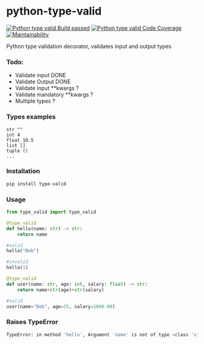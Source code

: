 # python-type-valid

[![Python type valid Build passed](https://travis-ci.org/edmhs/python-type-valid.svg?branch=master)](https://travis-ci.org/edmhs/python-type-valid)
[![Python type valid Code Coverage](https://codecov.io/gh/codecov/example-python/branch/master/graph/badge.svg)](https://codecov.io/gh/edmhs/python-type-valid)
[![Maintainability](https://api.codeclimate.com/v1/badges/a99a88d28ad37a79dbf6/maintainability)](https://codeclimate.com/github/edmhs/python-type-valid)


Python type validation decorator, validates input and output types

### Todo:
* Validate input DONE
* Validate Output DONE
* Validate input **kwargs ?
* Validate mandatory **kwargs ?
* Multiple types ?

### Types examples

~~~
str ""
int 4
float 10.5
list []
tuple ()
...
~~~

### Installation
~~~sh
pip install type-valid
~~~

### Usage
~~~python
from type_valid import type_valid

@type_valid
def hello(name: str) -> str:
    return name

#valid
hello("Bob")

#invalid
hello(1)

@type_valid
def user(name: str, age: int, salary: float) -> str:
    return name+str(age)+str(salary)

#valid
user(name="Bob", age=25, salary=1000.00)

~~~

### Raises TypeError
~~~sh
TypeError: in method 'hello', Argument 'name' is not of type <class 'str'>, received <class 'int'>
~~~
